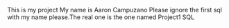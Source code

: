 This is my project
My name is Aaron Campuzano
Please ignore the first sql with my name please.The real one is the one named Project1 SQL
